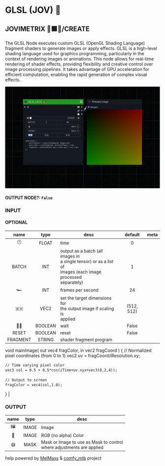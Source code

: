 # GLSL (JOV) 🍩

## JOVIMETRIX 🔺🟩🔵/CREATE

The GLSL Node executes custom GLSL (OpenGL Shading Language) fragment shaders to generate images or apply effects. GLSL is a high-level shading language used for graphics programming, particularly in the context of rendering images or animations. This node allows for real-time rendering of shader effects, providing flexibility and creative control over image processing pipelines. It takes advantage of GPU acceleration for efficient computation, enabling the rapid generation of complex visual effects.

![GLSL](https://raw.githubusercontent.com/Amorano/Jovimetrix-examples/master/node/GLSL/GLSL.png)

#### OUTPUT NODE?: `False`

### INPUT

#### OPTIONAL

name | type | desc | default | meta
:---:|:---:|---|:---:|---
🕛 | FLOAT | time | 0 | 
BATCH | INT | output as a batch (all images in<br>a single tensor) or as a list of<br>images (each image processed<br>separately) | 1 | 
🏎️ | INT | frames per second | 24 | 
🇼🇭 | VEC2 | set the target dimensions for<br>the output image if scaling is<br>applied | (512, 512) | 
✋🏽 | BOOLEAN | wait | False | 
RESET | BOOLEAN | reset | False | 
FRAGMENT | STRING | shader fragment program | 
void mainImage( out vec4 fragColor, in vec2 fragCoord )
{
    // Normalized pixel coordinates (from 0 to 1)
    vec2 uv = fragCoord/iResolution.xy;

    // Time varying pixel color
    vec3 col = 0.5 + 0.5*cos(iTime+uv.xyx+vec3(0,2,4));

    // Output to screen
    fragColor = vec4(col,1.0);
}
 | 

### OUTPUT

name | type | desc
:---:|:---:|---
🖼️ | IMAGE | Image 
🌈 | IMAGE | RGB (no alpha) Color 
😷 | MASK | Mask or Image to use as Mask to control<br>where adjustments are applied 

help powered by [MelMass](https://github.com/melMass) & [comfy_mtb](https://github.com/melMass/comfy_mtb) project